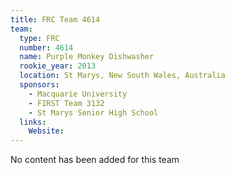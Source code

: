 ```yaml
---
title: FRC Team 4614
team:
  type: FRC
  number: 4614
  name: Purple Monkey Dishwasher
  rookie_year: 2013
  location: St Marys, New South Wales, Australia
  sponsors:
    - Macquarie University
    - FIRST Team 3132
    - St Marys Senior High School
  links:
    Website: 
---
```

No content has been added for this team